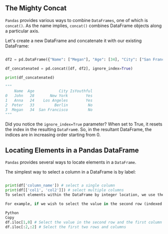 ## The Mighty Concat


`Pandas` provides various ways to combine `DataFrames`, one of which is `concat()`. As the name implies, `concat()` combines DataFrame objects along a particular axis.

Let's create a new DataFrame and concatenate it with our existing DataFrame:

```Python

df2 = pd.DataFrame({"Name": ["Megan"], "Age": [34], "City": ["San Francisco"], "IsYouthful": ["No"]})

df_concatenated = pd.concat([df, df2], ignore_index=True)

print(df_concatenated)

"""
    Name  Age           City IsYouthful
0   John   28       New York        Yes
1   Anna   24    Los Angeles        Yes
2  Peter   33         Berlin         No
3  Megan   34  San Francisco         No
"""
```
Did you notice the `ignore_index=True` parameter? When set to True, it resets the index in the resulting `DataFram`e. So, in the resultant DataFrame, the indices are in increasing order starting from 0.

## Locating Elements in a Pandas DataFrame

`Pandas` provides several ways to locate elements in a `DataFrame`.

The simplest way to select a column in a DataFrame is by label:

```Python

print(df['column_name']) # select a single column
print(df[['col1', 'col2']]) # select multiple columns
To select elements within the DataFrame by integer location, we use the iloc method. The iloc indexer is like Python list slicing. This accepts integer inputs and slice notation. The general syntax is df.iloc[row_selection, column_selection]:

For example, if we wish to select the value in the second row (indexed at 1) and the first column (indexed at 0):

Python
Copy
df.iloc[1,0] # Select the value in the second row and the first column (1-based)
df.iloc[:2,:2] # Select the first two rows and columns
```
